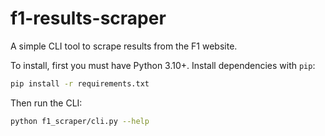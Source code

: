 # f1-results-scraper

A simple CLI tool to scrape results from the F1 website.

To install, first you must have Python 3.10+. Install dependencies with `pip`:

```bash
pip install -r requirements.txt
```

Then run the CLI:

```bash
python f1_scraper/cli.py --help
```
